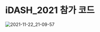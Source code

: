# iDASH_2021 참가 코드

![2021-11-22_21-09-57](https://user-images.githubusercontent.com/29485153/142859463-a97c245a-9f19-4dc4-aec7-ec7093763515.png)

